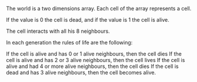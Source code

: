 The world is a two dimensions array. Each cell of the array represents a cell.

If the value is 0 the cell is dead, and if the value is 1 the cell is alive.

The cell interacts with all his 8 neighbours.

In each generation the rules of life are the following:

If the cell is alive and has 0 or 1 alive neighbours, then the cell dies
If the cell is alive and has 2 or 3 alive neighbours, then the cell lives
If the cell is alive and had 4 or more alive neighbours, then the cell dies
If the cell is dead and has 3 alive neighbours, then the cell becomes alive.
